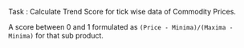 Task : Calculate Trend Score for tick wise data of Commodity Prices.

A score between 0 and 1 formulated as `(Price - Minima)/(Maxima - Minima)` for that sub product.
